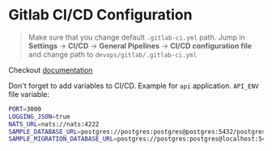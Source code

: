 # Gitlab CI/CD Configuration

> Make sure that you change default `.gitlab-ci.yml` path. Jump in **Settings** -> **CI/CD** -> **General Pipelines** -> **CI/CD configuration file** and change path to `devops/gitlab/.gitlab-ci.yml`

Checkout [documentation](https://temarusanov.github.io/dev-notes/workspace/techniques/git-tag-flow)

Don't forget to add variables to CI/CD. Example for `api` application. `API_ENV` file variable:

```bash
PORT=3000
LOGGING_JSON=true
NATS_URL=nats://nats:4222
SAMPLE_DATABASE_URL=postgres://postgres:postgres@postgres:5432/postgres?schema=public
SAMPLE_MIGRATION_DATABASE_URL=postgres://postgres:postgres@localhost:5432/postgres?schema=public
```